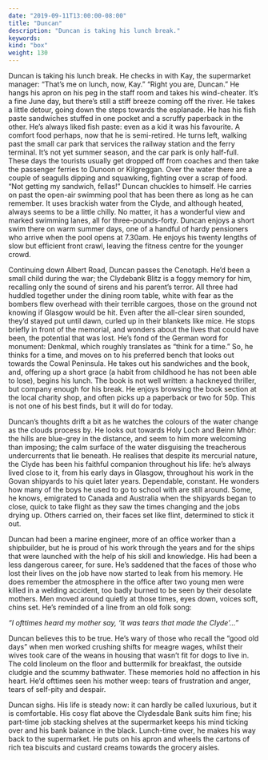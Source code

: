 ```yaml
---
date: "2019-09-11T13:00:00-08:00"
title: "Duncan"
description: "Duncan is taking his lunch break."
keywords:
kind: "box"
weight: 130
---
```


Duncan is taking his lunch break. He checks in with Kay, the supermarket manager: “That’s me on
lunch, now, Kay.” “Right you are, Duncan.” He hangs his apron on his peg in the staff room and takes
his wind-cheater. It’s a fine June day, but there’s still a stiff breeze coming off the river. He
takes a little detour, going down the steps towards the esplanade. He has his fish paste sandwiches
stuffed in one pocket and a scruffy paperback in the other. He’s always liked fish paste: even as a
kid it was his favourite. A comfort food perhaps, now that he is semi-retired. He turns left,
walking past the small car park that services the railway station and the ferry terminal. It’s not
yet summer season, and the car park is only half-full. These days the tourists usually get dropped
off from coaches and then take the passenger ferries to Dunoon or Kilgreggan. Over the water there
are a couple of seagulls dipping and squawking, fighting over a scrap of food. “Not getting my
sandwich, fellas!” Duncan chuckles to himself. He carries on past the open-air swimming pool that
has been there as long as he can remember. It uses brackish water from the Clyde, and although
heated, always seems to be a little chilly. No matter, it has a wonderful view and marked swimming
lanes, all for three-pounds-forty.  Duncan enjoys a short swim there on warm summer days, one of a
handful of hardy pensioners who arrive when the pool opens at 7.30am. He enjoys his twenty lengths
of slow but efficient front crawl, leaving the fitness centre for the younger crowd.

Continuing down Albert Road, Duncan passes the Cenotaph. He’d been a small child during the war; the
Clydebank Blitz is a foggy memory for him, recalling only the sound of sirens and his parent’s
terror. All three had huddled together under the dining room table, white with fear as the bombers
flew overhead with their terrible cargoes, those on the ground not knowing if Glasgow would be
hit. Even after the all-clear siren sounded, they’d stayed put until dawn, curled up in their
blankets like mice. He stops briefly in front of the memorial, and wonders about the lives that
could have been, the potential that was lost. He’s fond of the German word for monument: Denkmal,
which roughly translates as “think for a time.” So, he thinks for a time, and moves on to his
preferred bench that looks out towards the Cowal Peninsula. He takes out his sandwiches and the
book, and, offering up a short grace (a habit from childhood he has not been able to lose), begins
his lunch. The book is not well written: a hackneyed thriller, but company enough for his break. He
enjoys browsing the book section at the local charity shop, and often picks up a paperback or two
for 50p. This is not one of his best finds, but it will do for today.

Duncan’s thoughts drift a bit as he watches the colours of the water change as the clouds process
by. He looks out towards Holy Loch and Beinn Mhòr: the hills are blue-grey in the distance, and seem
to him more welcoming than imposing; the calm surface of the water disguising the treacherous
undercurrents that lie beneath. He realises that despite its mercurial nature, the Clyde has been
his faithful companion throughout his life: he’s always lived close to it, from his early days in
Glasgow, throughout his work in the Govan shipyards to his quiet later years. Dependable,
constant. He wonders how many of the boys he used to go to school with are still around. Some, he
knows, emigrated to Canada and Australia when the shipyards began to close, quick to take flight as
they saw the times changing and the jobs drying up. Others carried on, their faces set like flint,
determined to stick it out.

Duncan had been a marine engineer, more of an office worker than a shipbuilder, but he is proud of
his work through the years and for the ships that were launched with the help of his skill and
knowledge. His had been a less dangerous career, for sure. He’s saddened that the faces of those who
lost their lives on the job have now started to leak from his memory. He does remember the
atmosphere in the office after two young men were killed in a welding accident, too badly burned to
be seen by their desolate mothers. Men moved around quietly at those times, eyes down, voices soft,
chins set. He’s reminded of a line from an old folk song:

<i>“I ofttimes heard my mother say, ‘It was tears that made the Clyde’…”</i>

Duncan believes this to be true. He’s wary of those who recall the “good old days” when men worked crushing shifts for meagre wages, whilst their wives took care of the weans in housing that wasn’t fit for dogs to live in. The cold linoleum on the floor and buttermilk for breakfast, the outside cludgie and the scummy bathwater. These memories hold no affection in his heart. He’d ofttimes seen his mother weep: tears of frustration and anger, tears of self-pity and despair. 

Duncan sighs. His life is steady now: it can hardly be called luxurious, but it is comfortable. His
cosy flat above the Clydesdale Bank suits him fine; his part-time job stacking shelves at the
supermarket keeps his mind ticking over and his bank balance in the black. Lunch-time over, he makes
his way back to the supermarket. He puts on his apron and wheels the cartons of rich tea biscuits
and custard creams towards the grocery aisles.

